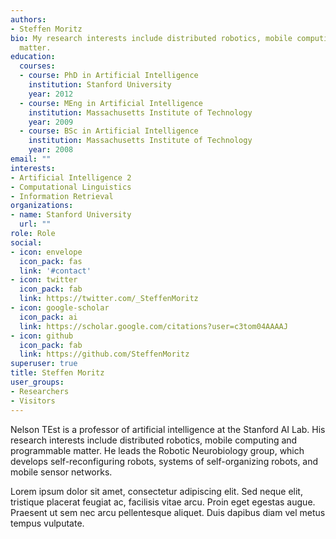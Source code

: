 ```yaml
---
authors:
- Steffen Moritz
bio: My research interests include distributed robotics, mobile computing and programmable
  matter.
education:
  courses:
  - course: PhD in Artificial Intelligence
    institution: Stanford University
    year: 2012
  - course: MEng in Artificial Intelligence
    institution: Massachusetts Institute of Technology
    year: 2009
  - course: BSc in Artificial Intelligence
    institution: Massachusetts Institute of Technology
    year: 2008
email: ""
interests:
- Artificial Intelligence 2
- Computational Linguistics
- Information Retrieval
organizations:
- name: Stanford University
  url: ""
role: Role
social:
- icon: envelope
  icon_pack: fas
  link: '#contact'
- icon: twitter
  icon_pack: fab
  link: https://twitter.com/_SteffenMoritz
- icon: google-scholar
  icon_pack: ai
  link: https://scholar.google.com/citations?user=c3tom04AAAAJ
- icon: github
  icon_pack: fab
  link: https://github.com/SteffenMoritz
superuser: true
title: Steffen Moritz
user_groups:
- Researchers
- Visitors
---
```


Nelson TEst is a professor of artificial intelligence at the Stanford AI Lab. His research interests include distributed robotics, mobile computing and programmable matter. He leads the Robotic Neurobiology group, which develops self-reconfiguring robots, systems of self-organizing robots, and mobile sensor networks.

Lorem ipsum dolor sit amet, consectetur adipiscing elit. Sed neque elit, tristique placerat feugiat ac, facilisis vitae arcu. Proin eget egestas augue. Praesent ut sem nec arcu pellentesque aliquet. Duis dapibus diam vel metus tempus vulputate.
